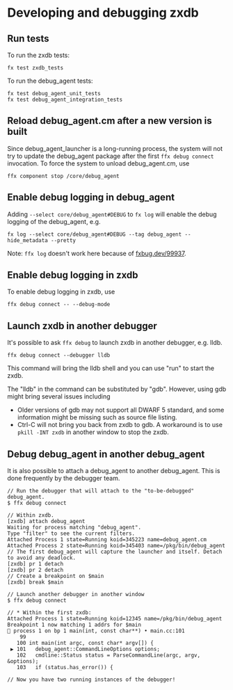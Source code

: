 # Developing and debugging zxdb

## Run tests

To run the zxdb tests:

```posix-terminal
fx test zxdb_tests
```

To run the debug\_agent tests:

```posix-terminal
fx test debug_agent_unit_tests
fx test debug_agent_integration_tests
```

## Reload debug\_agent.cm after a new version is built

Since debug\_agent\_launcher is a long-running process, the system will not try to update
the debug\_agent package after the first `ffx debug connect` invocation.
To force the system to unload debug\_agent.cm, use

```posix-terminal
ffx component stop /core/debug_agent
```

## Enable debug logging in debug\_agent

Adding `--select core/debug_agent#DEBUG` to `fx log` will enable the debug logging of the
debug\_agent, e.g.

```posix-terminal
fx log --select core/debug_agent#DEBUG --tag debug_agent --hide_metadata --pretty
```

Note: `ffx log` doesn't work here because of [fxbug.dev/99937](https://fxbug.dev/99937).

## Enable debug logging in zxdb

To enable debug logging in zxdb, use

```posix-terminal
ffx debug connect -- --debug-mode
```

## Launch zxdb in another debugger

It's possible to ask `ffx debug` to launch zxdb in another debugger, e.g. lldb.

```posix-terminal
ffx debug connect --debugger lldb
```

This command will bring the lldb shell and you can use "run" to start the zxdb.

The "lldb" in the command can be substituted by "gdb".  However, using gdb might bring several
issues including

  * Older versions of gdb may not support all DWARF 5 standard, and some information might be
    missing such as source file listing.
  * Ctrl-C will not bring you back from zxdb to gdb. A workaround is to use `pkill -INT zxdb`
    in another window to stop the zxdb.

## Debug debug\_agent in another debug\_agent

It is also possible to attach a debug\_agent to another debug\_agent. This is done frequently by the
debugger team.

```none {:.devsite-disable-click-to-copy}
// Run the debugger that will attach to the "to-be-debugged" debug_agent.
$ ffx debug connect

// Within zxdb.
[zxdb] attach debug_agent
Waiting for process matching "debug_agent".
Type "filter" to see the current filters.
Attached Process 1 state=Running koid=345223 name=debug_agent.cm
Attached Process 2 state=Running koid=345403 name=/pkg/bin/debug_agent
// The first debug_agent will capture the launcher and itself. Detach to avoid any deadlock.
[zxdb] pr 1 detach
[zxdb] pr 2 detach
// Create a breakpoint on $main
[zxdb] break $main

// Launch another debugger in another window
$ ffx debug connect

// * Within the first zxdb:
Attached Process 1 state=Running koid=12345 name=/pkg/bin/debug_agent
Breakpoint 1 now matching 1 addrs for $main
🛑 process 1 on bp 1 main(int, const char**) • main.cc:101
    99
   100 int main(int argc, const char* argv[]) {
 ▶ 101   debug_agent::CommandLineOptions options;
   102   cmdline::Status status = ParseCommandLine(argc, argv, &options);
   103   if (status.has_error()) {

// Now you have two running instances of the debugger!
```
